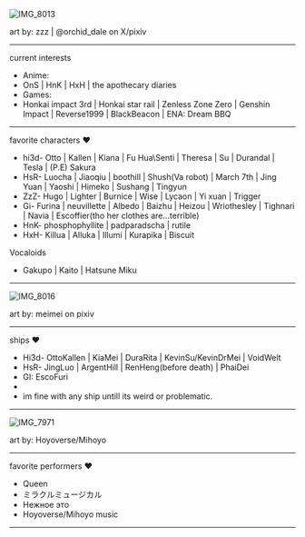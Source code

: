 ![IMG_8013](https://github.com/user-attachments/assets/da1475d4-73c6-40e5-9740-3ccdb4ac4c55)

art by: zzz | @orchid_dale on X/pixiv
-- -- --
current interests
- Anime:
- OnS | HnK | HxH | the apothecary diaries
- Games:
- Honkai impact 3rd | Honkai star rail | Zenless Zone Zero | Genshin Impact | Reverse1999 | BlackBeacon | ENA: Dream BBQ
-- -- --
favorite characters ♥
- hi3d- Otto | Kallen | Kiana | Fu Hua\Senti | Theresa | Su | Durandal | Tesla | (P.E) Sakura
- HsR- Luocha | Jiaoqiu | boothill | Shush(Va robot) | March 7th | Jing Yuan | Yaoshi | Himeko | Sushang | Tingyun
- ZzZ- Hugo | Lighter | Burnice | Wise | Lycaon | Yi xuan | Trigger
- Gi- Furina | neuvillette | Albedo | Baizhu | Heizou | Wriothesley | Tighnari | Navia | Escoffier(tho her clothes are…terrible)
- HnK- phosphophyllite | padparadscha | rutile
- HxH- Killua | Alluka | Illumi | Kurapika | Biscuit

Vocaloids
- Gakupo | Kaito | Hatsune Miku
-- -- --
![IMG_8016](https://github.com/user-attachments/assets/1be05b27-5831-455d-bc3b-9c8d0190d2d9)

art by: meimei on pixiv
-- -- --
ships ♥
- Hi3d- OttoKallen | KiaMei | DuraRita | KevinSu/KevinDrMei | VoidWelt 
- HsR- JingLuo | ArgentHill | RenHeng(before death) | PhaiDei
- GI: EscoFuri
- 
- im fine with any ship untill its weird or problematic.
-- -- --
![IMG_7971](https://github.com/user-attachments/assets/a27559f8-39a9-46ff-834e-d0fa052069b2)

art by: Hoyoverse/Mihoyo
-- -- --
favorite performers ♥
- Queen
- ミラクルミュージカル
- Нежное это
- Hoyoverse/Mihoyo music
-- -- --
<!---]
ChU-0u/ChU-0u is a ✨ special ✨ repository because its `README.md` (this file) appears on your GitHub profile.
You can click the Preview link to take a look at your changes.
--->
